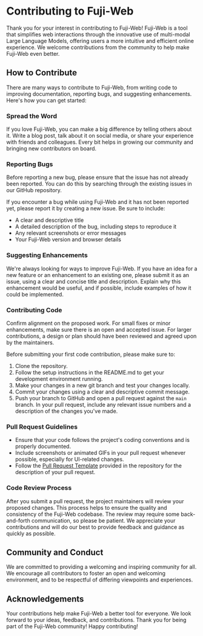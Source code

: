 # Contributing to Fuji-Web

Thank you for your interest in contributing to Fuji-Web! Fuji-Web is a tool that simplifies web interactions through the innovative use of multi-modal Large Language Models, offering users a more intuitive and efficient online experience. We welcome contributions from the community to help make Fuji-Web even better.

## How to Contribute

There are many ways to contribute to Fuji-Web, from writing code to improving documentation, reporting bugs, and suggesting enhancements. Here's how you can get started:

### Spread the Word
If you love Fuji-Web, you can make a big difference by telling others about it. Write a blog post, talk about it on social media, or share your experience with friends and colleagues. Every bit helps in growing our community and bringing new contributors on board.

### Reporting Bugs

Before reporting a new bug, please ensure that the issue has not already been reported. You can do this by searching through the existing issues in our GitHub repository. 

If you encounter a bug while using Fuji-Web and it has not been reported yet, please report it by creating a new issue. Be sure to include:

- A clear and descriptive title
- A detailed description of the bug, including steps to reproduce it
- Any relevant screenshots or error messages
- Your Fuji-Web version and browser details

### Suggesting Enhancements

We're always looking for ways to improve Fuji-Web. If you have an idea for a new feature or an enhancement to an existing one, please submit it as an issue, using a clear and concise title and description. Explain why this enhancement would be useful, and if possible, include examples of how it could be implemented.

### Contributing Code

Confirm alignment on the proposed work. For small fixes or minor enhancements, make sure there is an open and accepted issue. For larger contributions, a design or plan should have been reviewed and agreed upon by the maintainers.

Before submitting your first code contribution, please make sure to:

1. Clone the repository.
2. Follow the setup instructions in the README.md to get your development environment running.
4. Make your changes in a new git branch and test your changes locally.
5. Commit your changes using a clear and descriptive commit message.
6. Push your branch to GitHub and open a pull request against the `main` branch. In your pull request, include any relevant issue numbers and a description of the changes you've made.

### Pull Request Guidelines

- Ensure that your code follows the project's coding conventions and is properly documented.
- Include screenshots or animated GIFs in your pull request whenever possible, especially for UI-related changes.
- Follow the [Pull Request Template](https://github.com/normal-computing/fuji-web/PULL_REQUEST_TEMPLATE.md) provided in the repository for the description of your pull request.

### Code Review Process

After you submit a pull request, the project maintainers will review your proposed changes. This process helps to ensure the quality and consistency of the Fuji-Web codebase. The review may require some back-and-forth communication, so please be patient. We appreciate your contributions and will do our best to provide feedback and guidance as quickly as possible.

## Community and Conduct

We are committed to providing a welcoming and inspiring community for all. We encourage all contributors to foster an open and welcoming environment, and to be respectful of differing viewpoints and experiences.

## Acknowledgements

Your contributions help make Fuji-Web a better tool for everyone. We look forward to your ideas, feedback, and contributions. Thank you for being part of the Fuji-Web community! Happy contributing!
